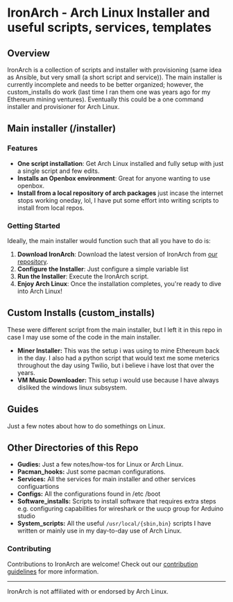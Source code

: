 # IronArch - Arch Linux Installer and useful scripts, services, templates

## Overview

IronArch is a collection of scripts and installer with provisioning (same idea as Ansible, but very small (a short script and service)). The main installer is currently incomplete and needs to be better organized; however, the custom_installs do work (last time I ran them one was years ago for my Ethereum mining ventures). Eventually this could be a one command installer and provisioner for Arch Linux.

## Main installer (/installer)

### Features

- **One script installation**: Get Arch Linux installed and fully setup with just a single script and few edits.
- **Installs an Openbox environment**: Great for anyone wanting to use openbox.
- **Install from a local repository of arch packages** just incase the internet stops working oneday, lol, I have put some effort into writing scripts to install from local repos.

### Getting Started

Ideally, the main installer would function such that all you have to do is:

1. **Download IronArch**: Download the latest version of IronArch from [our repository](#).
2. **Configure the Installer**: Just configure a simple variable list
3. **Run the Installer**: Execute the IronArch script.
4. **Enjoy Arch Linux**: Once the installation completes, you're ready to dive into Arch Linux!

## Custom Installs (custom_installs)

These were different script from the main installer, but I left it in this repo in case I may use some of the code in the main installer.

- **Miner Installer:** This was the setup i was using to mine Ethereum back in the day. I also had a python script that would text me some meterics throughout the day using Twilio, but i believe i have lost that over the years.
- **VM Music Downloader:** This setup i would use because I have always disliked the windows linux subsystem.

## Guides

Just a few notes about how to do somethings on Linux.

## Other Directories of this Repo

- **Gudies:** Just a few notes/how-tos for Linux or Arch Linux.
- **Pacman_hooks:** Just some pacman configurations.
- **Services:** All the services for main installer and other services configuartions
- **Configs:** All the configurations found in /etc /boot
- **Software_installs:** Scripts to install software that requires extra steps e.g. configuring capabilities for wireshark or the uucp group for Arduino studio
- **System_scripts:** All the useful `/usr/local/{sbin,bin}` scripts I have written or mainly use in my day-to-day use of Arch Linux.

### Contributing

Contributions to IronArch are welcome! Check out our [contribution guidelines](#) for more information.

---

IronArch is not affiliated with or endorsed by Arch Linux.
